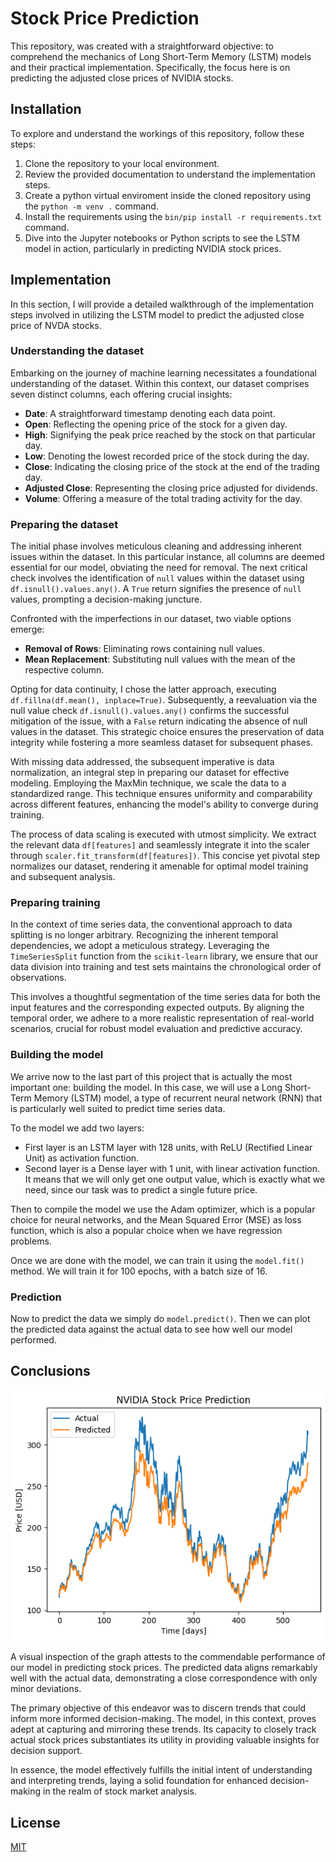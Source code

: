 # Stock Price Prediction
This repository, was created with a straightforward objective: to comprehend the mechanics of Long Short-Term Memory (LSTM) models and their practical implementation. Specifically, the focus here is on predicting the adjusted close prices of NVIDIA stocks.

## Installation

To explore and understand the workings of this repository, follow these steps:

1. Clone the repository to your local environment.
2. Review the provided documentation to understand the implementation steps.
3. Create a python virtual enviroment inside the cloned repository using the `python -m venv .` command.
4. Install the requirements using the `bin/pip install -r requirements.txt` command.
5. Dive into the Jupyter notebooks or Python scripts to see the LSTM model in action, particularly in predicting NVIDIA stock prices.

## Implementation

In this section, I will provide a detailed walkthrough of the implementation steps involved in utilizing the LSTM model to predict the adjusted close price of NVDA stocks.

### Understanding the dataset

Embarking on the journey of machine learning necessitates a foundational understanding of the dataset. Within this context, our dataset comprises seven distinct columns, each offering crucial insights:

- **Date**: A straightforward timestamp denoting each data point.
- **Open**: Reflecting the opening price of the stock for a given day.
- **High**: Signifying the peak price reached by the stock on that particular day.
- **Low**: Denoting the lowest recorded price of the stock during the day.
- **Close**: Indicating the closing price of the stock at the end of the trading day.
- **Adjusted Close**: Representing the closing price adjusted for dividends.
- **Volume**: Offering a measure of the total trading activity for the day.

### Preparing the dataset

The initial phase involves meticulous cleaning and addressing inherent issues within the dataset. In this particular instance, all columns are deemed essential for our model, obviating the need for removal. The next critical check involves the identification of `null` values within the dataset using `df.isnull().values.any()`. A `True` return signifies the presence of `null` values, prompting a decision-making juncture.

Confronted with the imperfections in our dataset, two viable options emerge:

- **Removal of Rows**: Eliminating rows containing null values.
- **Mean Replacement**: Substituting null values with the mean of the respective column.

Opting for data continuity, I chose the latter approach, executing `df.fillna(df.mean(), inplace=True)`. Subsequently, a reevaluation via the null value check `df.isnull().values.any()` confirms the successful mitigation of the issue, with a `False` return indicating the absence of null values in the dataset. This strategic choice ensures the preservation of data integrity while fostering a more seamless dataset for subsequent phases.

With missing data addressed, the subsequent imperative is data normalization, an integral step in preparing our dataset for effective modeling. Employing the MaxMin technique, we scale the data to a standardized range. This technique ensures uniformity and comparability across different features, enhancing the model's ability to converge during training.

The process of data scaling is executed with utmost simplicity. We extract the relevant data `df[features]` and seamlessly integrate it into the scaler through `scaler.fit_transform(df[features])`. This concise yet pivotal step normalizes our dataset, rendering it amenable for optimal model training and subsequent analysis.

### Preparing training

In the context of time series data, the conventional approach to data splitting is no longer arbitrary. Recognizing the inherent temporal dependencies, we adopt a meticulous strategy. Leveraging the `TimeSeriesSplit` function from the `scikit-learn` library, we ensure that our data division into training and test sets maintains the chronological order of observations.

This involves a thoughtful segmentation of the time series data for both the input features and the corresponding expected outputs. By aligning the temporal order, we adhere to a more realistic representation of real-world scenarios, crucial for robust model evaluation and predictive accuracy.

### Building the model

We arrive now to the last part of this project that is actually the most important one: building the model. In this case, we will use a Long Short-Term Memory (LSTM) model, a type of recurrent neural network (RNN) that is particularly well suited to predict time series data.

To the model we add two layers:
- First layer is an LSTM layer with 128 units, with ReLU (Rectified Linear Unit) as activation function.
- Second layer is a Dense layer with 1 unit, with linear activation function. It means that we will only get one output value, which is exactly what we need, since our task was to predict a single future price.

Then to compile the model we use the Adam optimizer, which is a popular choice for neural networks, and the Mean Squared Error (MSE) as loss function, which is also a popular choice when we have regression problems.

Once we are done with the model, we can train it using the `model.fit()` method. We will train it for 100 epochs, with a batch size of 16.

### Prediction

Now to predict the data we simply do `model.predict()`. Then we can plot the predicted data against the actual data to see how well our model performed.

## Conclusions

<p align="center">
  <img src="https://github.com/albertoscala/stock-price-prediction/blob/main/images/graph.png"/>
</p>

A visual inspection of the graph attests to the commendable performance of our model in predicting stock prices. The predicted data aligns remarkably well with the actual data, demonstrating a close correspondence with only minor deviations.

The primary objective of this endeavor was to discern trends that could inform more informed decision-making. The model, in this context, proves adept at capturing and mirroring these trends. Its capacity to closely track actual stock prices substantiates its utility in providing valuable insights for decision support.

In essence, the model effectively fulfills the initial intent of understanding and interpreting trends, laying a solid foundation for enhanced decision-making in the realm of stock market analysis.

## License

[MIT](https://choosealicense.com/licenses/mit/)
